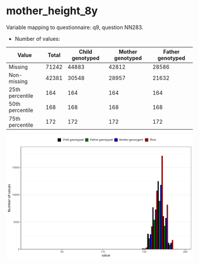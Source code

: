 # mother_height_8y
Variable mapping to questionnaire: q9, question NN283.
- Number of values:

| Value | Total | Child genotyped | Mother genotyped | Father genotyped |
| ----- | ----- | --------------- | ---------------- | ---------------- |
| Missing | 71242 | 44883 | 42812 | 28586 |
| Non-missing | 42381 | 30548 | 28957 | 21632 |
| 25th percentile | 164 | 164 | 164 | 164 |
| 50th percentile | 168 | 168 | 168 | 168 |
| 75th percentile | 172 | 172 | 172 | 172 |



![](mother_height_8y_n.png)



